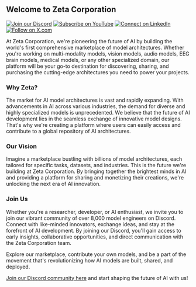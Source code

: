 
## Welcome to Zeta Corporation

[![Join our Discord](https://img.shields.io/badge/Discord-Join%20our%20server-5865F2?style=for-the-badge&logo=discord&logoColor=white)](https://discord.gg/agora-999382051935506503) [![Subscribe on YouTube](https://img.shields.io/badge/YouTube-Subscribe-red?style=for-the-badge&logo=youtube&logoColor=white)](https://www.youtube.com/@kyegomez3242) [![Connect on LinkedIn](https://img.shields.io/badge/LinkedIn-Connect-blue?style=for-the-badge&logo=linkedin&logoColor=white)](https://www.linkedin.com/in/kye-g-38759a207/) [![Follow on X.com](https://img.shields.io/badge/X.com-Follow-1DA1F2?style=for-the-badge&logo=x&logoColor=white)](https://x.com/kyegomezb)


At Zeta Corporation, we're pioneering the future of AI by building the world's first comprehensive marketplace of model architectures. Whether you're working on multi-modality models, vision models, audio models, EEG brain models, medical models, or any other specialized domain, our platform will be your go-to destination for discovering, sharing, and purchasing the cutting-edge architectures you need to power your projects.

### Why Zeta?

The market for AI model architectures is vast and rapidly expanding. With advancements in AI across various industries, the demand for diverse and highly specialized models is unprecedented. We believe that the future of AI development lies in the seamless exchange of innovative model designs. That's why we're creating a platform where users can easily access and contribute to a global repository of AI architectures.

### Our Vision

Imagine a marketplace bustling with billions of model architectures, each tailored for specific tasks, datasets, and industries. This is the future we're building at Zeta Corporation. By bringing together the brightest minds in AI and providing a platform for sharing and monetizing their creations, we're unlocking the next era of AI innovation.

### Join Us

Whether you're a researcher, developer, or AI enthusiast, we invite you to join our vibrant community of over 8,000 model engineers on Discord. Connect with like-minded innovators, exchange ideas, and stay at the forefront of AI development. By joining our Discord, you'll gain access to early insights, collaborative opportunities, and direct communication with the Zeta Corporation team.

Explore our marketplace, contribute your own models, and be a part of the movement that's revolutionizing how AI models are built, shared, and deployed.

[Join our Discord community here](https://discord.gg/agora-999382051935506503) and start shaping the future of AI with us!
